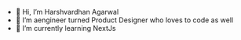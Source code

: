 - 👋 Hi, I’m Harshvardhan Agarwal
- 👀 I’m aengineer turned Product Designer who loves to code as well
- 🌱 I’m currently learning NextJs


<!---
harsh5903/harsh5903 is a ✨ special ✨ repository because its `README.md` (this file) appears on your GitHub profile.
You can click the Preview link to take a look at your changes.
--->
